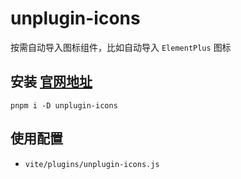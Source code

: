 # unplugin-icons
按需自动导入图标组件，比如自动导入 `ElementPlus` 图标

## 安装 [官网地址](https://github.com/antfu/unplugin-icons)
```
pnpm i -D unplugin-icons
```

## 使用配置
- `vite/plugins/unplugin-icons.js`
